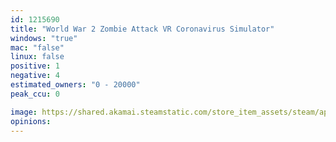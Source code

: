```yaml
---
id: 1215690
title: "World War 2 Zombie Attack VR Coronavirus Simulator"
windows: "true"
mac: "false"
linux: false
positive: 1
negative: 4
estimated_owners: "0 - 20000"
peak_ccu: 0

image: https://shared.akamai.steamstatic.com/store_item_assets/steam/apps/1215690/header.jpg?t=1581078459
opinions:
---
```

